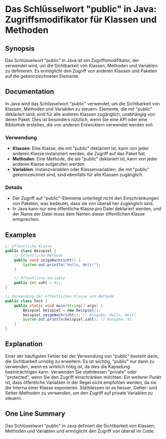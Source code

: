 <!--
Meta Description: # Das Schlüsselwort "public" in Java: Zugriffsmodifikator für Klassen und Methoden ## Synopsis Das Schlüsselwort "public" in Java ist ein Zugriffsmodi...
Meta Keywords: public, die, von, und, klassen
-->

# Das Schlüsselwort "public" in Java: Zugriffsmodifikator für Klassen und Methoden

## Synopsis
Das Schlüsselwort "public" in Java ist ein Zugriffsmodifikator, der verwendet wird, um die Sichtbarkeit von Klassen, Methoden und Variablen zu definieren. Es ermöglicht den Zugriff von anderen Klassen und Paketen auf die gekennzeichneten Elemente.

## Documentation
In Java wird das Schlüsselwort "public" verwendet, um die Sichtbarkeit von Klassen, Methoden und Variablen zu steuern. Elemente, die mit "public" deklariert sind, sind für alle anderen Klassen zugänglich, unabhängig von deren Paket. Dies ist besonders nützlich, wenn Sie eine API oder eine Bibliothek erstellen, die von anderen Entwicklern verwendet werden soll.

### Verwendung
- **Klassen**: Eine Klasse, die mit "public" deklariert ist, kann von jeder anderen Klasse instanziiert werden, die Zugriff auf das Paket hat.
- **Methoden**: Eine Methode, die als "public" deklariert ist, kann von jeder anderen Klasse aufgerufen werden.
- **Variablen**: Instanzvariablen oder Klassenvariablen, die mit "public" gekennzeichnet sind, sind ebenfalls für alle Klassen zugänglich.

### Details
- Der Zugriff auf "public"-Elemente unterliegt nicht den Einschränkungen von Paketen, was bedeutet, dass sie von überall her zugänglich sind.
- In Java kann nur eine öffentliche Klasse pro Datei deklariert werden, und der Name der Datei muss dem Namen dieser öffentlichen Klasse entsprechen.

## Examples
```java
// Öffentliche Klasse
public class Beispiel {
    // Öffentliche Methode
    public void zeigeNachricht() {
        System.out.println("Hallo, Welt!");
    }

    // Öffentliche Variable
    public int zahl = 42;
}

// Verwendung der öffentlichen Klasse und Methode
public class Test {
    public static void main(String[] args) {
        Beispiel beispiel = new Beispiel();
        beispiel.zeigeNachricht(); // Ausgabe: Hallo, Welt!
        System.out.println(beispiel.zahl); // Ausgabe: 42
    }
}
```

## Explanation
Einer der häufigsten Fehler bei der Verwendung von "public" besteht darin, die Sichtbarkeit unnötig zu erweitern. Es ist wichtig, "public" nur dann zu verwenden, wenn es wirklich nötig ist, da dies die Kapselung beeinträchtigen kann. Verwenden Sie stattdessen "private" oder "protected", wenn Sie den Zugriff einschränken möchten. Ein weiterer Punkt ist, dass öffentliche Variablen in der Regel nicht empfohlen werden, da sie die Interna einer Klasse exponieren. Stattdessen ist es besser, Getter- und Setter-Methoden zu verwenden, um den Zugriff auf private Variablen zu steuern.

## One Line Summary
Das Schlüsselwort "public" in Java definiert die Sichtbarkeit von Klassen, Methoden und Variablen und ermöglicht den Zugriff von überall im Code.